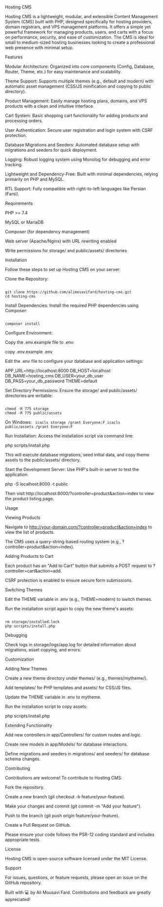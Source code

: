 
Hosting CMS

Hosting CMS is a lightweight, modular, and extensible Content Management System (CMS) built with PHP, designed specifically for hosting providers, domain registrars, and VPS management platforms. It offers a simple yet powerful framework for managing products, users, and carts with a focus on performance, security, and ease of customization. The CMS is ideal for small to medium-sized hosting businesses looking to create a professional web presence with minimal setup.

Features





Modular Architecture: Organized into core components (Config, Database, Router, Theme, etc.) for easy maintenance and scalability.



Theme Support: Supports multiple themes (e.g., default and modern) with automatic asset management (CSS/JS minification and copying to public directory).



Product Management: Easily manage hosting plans, domains, and VPS products with a clean and intuitive interface.



Cart System: Basic shopping cart functionality for adding products and processing orders.



User Authentication: Secure user registration and login system with CSRF protection.



Database Migrations and Seeders: Automated database setup with migrations and seeders for quick deployment.



Logging: Robust logging system using Monolog for debugging and error tracking.



Lightweight and Dependency-Free: Built with minimal dependencies, relying primarily on PHP and MySQL.



RTL Support: Fully compatible with right-to-left languages like Persian (Farsi).

Requirements





PHP >= 7.4



MySQL or MariaDB



Composer (for dependency management)



Web server (Apache/Nginx) with URL rewriting enabled



Write permissions for storage/ and public/assets/ directories

Installation

Follow these steps to set up Hosting CMS on your server:





Clone the Repository:

<code>
git clone https://github.com/alimosavifard/hosting-cms.git
cd hosting-cms
</code>



Install Dependencies: Install the required PHP dependencies using Composer:

<code>
composer install
</code>


Configure Environment:



Copy the .env.example file to .env:

copy .env.example .env



Edit the .env file to configure your database and application settings:

APP_URL=http://localhost:8000
DB_HOST=localhost
DB_NAME=hosting_cms
DB_USER=your_db_user
DB_PASS=your_db_password
THEME=default



Set Directory Permissions: Ensure the storage/ and public/assets/ directories are writable:

<code>
chmod -R 775 storage
chmod -R 775 public/assets
</code>

On Windows:
<code>
icacls storage /grant Everyone:F
icacls public/assets /grant Everyone:F
</code>


Run Installation: Access the installation script via command line:

</code>
php scripts/install.php
</code>

This will execute database migrations, seed initial data, and copy theme assets to the public/assets/ directory.



Start the Development Server: Use PHP's built-in server to test the application:

php -S localhost:8000 -t public

Then visit http://localhost:8000/?controller=product&action=index to view the product listing page.



Usage

Viewing Products



Navigate to http://your-domain.com/?controller=product&action=index to view the list of products.



The CMS uses a query-string-based routing system (e.g., ?controller=product&action=index).

Adding Products to Cart





Each product has an "Add to Cart" button that submits a POST request to ?controller=cart&action=add.



CSRF protection is enabled to ensure secure form submissions.

Switching Themes





Edit the THEME variable in .env (e.g., THEME=modern) to switch themes.



Run the installation script again to copy the new theme's assets:

<code>
rm storage/installed.lock
php scripts/install.php
</code>

Debugging





Check logs in storage/logs/app.log for detailed information about migrations, asset copying, and errors.

Customization

Adding New Themes


Create a new theme directory under themes/ (e.g., themes/mytheme/).



Add templates/ for PHP templates and assets/ for CSS/JS files.



Update the THEME variable in .env to mytheme.


Run the installation script to copy assets:

php scripts/install.php

Extending Functionality



Add new controllers in app/Controllers/ for custom routes and logic.


Create new models in app/Models/ for database interactions.

Define migrations and seeders in migrations/ and seeders/ for database schema changes.

Contributing

Contributions are welcome! To contribute to Hosting CMS:





Fork the repository.


Create a new branch (git checkout -b feature/your-feature).

Make your changes and commit (git commit -m "Add your feature").



Push to the branch (git push origin feature/your-feature).



Create a Pull Request on GitHub.

Please ensure your code follows the PSR-12 coding standard and includes appropriate tests.

License

Hosting CMS is open-source software licensed under the MIT License.

Support

For issues, questions, or feature requests, please open an issue on the GitHub repository.



Built with 💻 by Ali Mousavi Fard. Contributions and feedback are greatly appreciated!